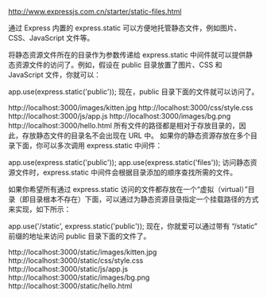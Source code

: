 http://www.expressjs.com.cn/starter/static-files.html

通过 Express 内置的 express.static 可以方便地托管静态文件，例如图片、CSS、JavaScript 文件等。

将静态资源文件所在的目录作为参数传递给 express.static 中间件就可以提供静态资源文件的访问了。例如，假设在 public 目录放置了图片、CSS 和 JavaScript 文件，你就可以：

app.use(express.static('public'));
现在，public 目录下面的文件就可以访问了。

http://localhost:3000/images/kitten.jpg
http://localhost:3000/css/style.css
http://localhost:3000/js/app.js
http://localhost:3000/images/bg.png
http://localhost:3000/hello.html
所有文件的路径都是相对于存放目录的，因此，存放静态文件的目录名不会出现在 URL 中。
如果你的静态资源存放在多个目录下面，你可以多次调用 express.static 中间件：

app.use(express.static('public'));
app.use(express.static('files'));
访问静态资源文件时，express.static 中间件会根据目录添加的顺序查找所需的文件。

如果你希望所有通过 express.static 访问的文件都存放在一个“虚拟（virtual）”目录（即目录根本不存在）下面，可以通过为静态资源目录指定一个挂载路径的方式来实现，如下所示：

app.use('/static', express.static('public'));
现在，你就爱可以通过带有 “/static” 前缀的地址来访问 public 目录下面的文件了。

http://localhost:3000/static/images/kitten.jpg
http://localhost:3000/static/css/style.css
http://localhost:3000/static/js/app.js
http://localhost:3000/static/images/bg.png
http://localhost:3000/static/hello.html
